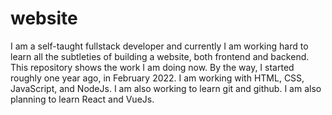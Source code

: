 # website
I am a self-taught fullstack developer and currently I am working hard to learn all the subtleties of building a website, both frontend and backend. This repository
shows the work I am doing now. By the way, I started  roughly one year ago, in February 2022. I am working with HTML, CSS, JavaScript, and NodeJs. I am also working to learn
git and github. I am also planning to learn React and VueJs.
